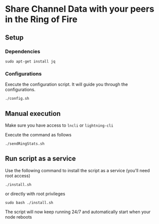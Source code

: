 # Share Channel Data with your peers in the Ring of Fire

## Setup

### Dependencies

`sudo apt-get install jq`

### Configurations 
Execute the configuration script. It will guide you through the configurations.

`./config.sh`

## Manual execution

Make sure you have access to `lncli` or `lightning-cli`

Execute the command as follows

`./sendRingStats.sh`

## Run script as a service

Use the following command to install the script as a service (you'll need root access)

`./install.sh`

or directly with root privileges

`sudo bash ./install.sh`

The script will now keep running 24/7 and automatically start when your node reboots
